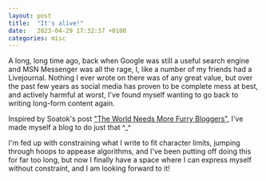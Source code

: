 ```yaml
---
layout: post
title:  "It's alive!"
date:   2023-04-29 17:32:37 +0100
categories: misc
---
```

A long, long time ago, back when Google was still a useful search engine and MSN Messenger was all the rage, I, like a
number of my friends had a Livejournal. Nothing I ever wrote on there was of any great value, but over the past few
years as social media has proven to be complete mess at best, and actively harmful at worst, I've found myself wanting
to go back to writing long-form content again.

Inspired by Soatok's post ["The World Needs More Furry Bloggers"](https://soatok.blog/2020/06/15/the-world-needs-more-furry-bloggers/),
I've made myself a blog to do just that ^_^

I'm fed up with constraining what I write to fit character limits, jumping through hoops to appease algorithms, and I've
been putting off doing this for far too long, but now I finally have a space where I can express myself without
constraint, and I am looking forward to it!
